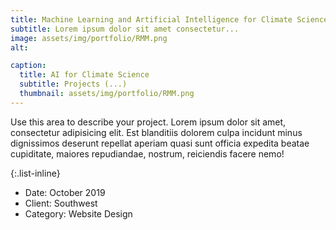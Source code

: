 ```yaml
---
title: Machine Learning and Artificial Intelligence for Climate Science
subtitle: Lorem ipsum dolor sit amet consectetur...
image: assets/img/portfolio/RMM.png
alt: 

caption:
  title: AI for Climate Science
  subtitle: Projects (...)
  thumbnail: assets/img/portfolio/RMM.png
---
```

Use this area to describe your project. Lorem ipsum dolor sit amet, consectetur adipisicing elit. Est blanditiis dolorem culpa incidunt minus dignissimos deserunt repellat aperiam quasi sunt officia expedita beatae cupiditate, maiores repudiandae, nostrum, reiciendis facere nemo!

{:.list-inline}
- Date: October 2019
- Client: Southwest
- Category: Website Design

